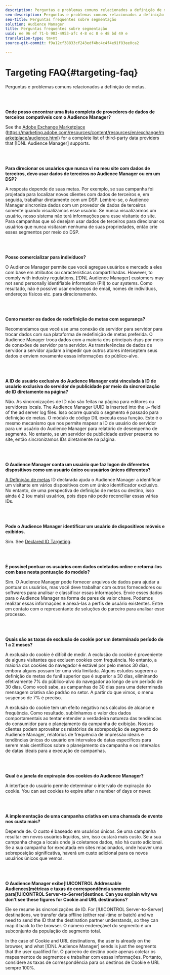 ```yaml
---
description: Perguntas e problemas comuns relacionados a definição de metas.
seo-description: Perguntas e problemas comuns relacionados a definição de metas.
seo-title: Perguntas frequentes sobre segmentação
solution: Audience Manager
title: Perguntas frequentes sobre segmentação
uuid: ee 96 ef 71-b 903-4953-afc 4-8 ec 8 e 48 bd 49 e
translation-type: tm+mt
source-git-commit: f9a12cf38833cf243edf4bc4c4f4e91f83ee0ca2

---
```



# Targeting FAQ{#targeting-faq}

Perguntas e problemas comuns relacionados a definição de metas.

<br> 

<!-- 

faq_targeting.xml

 -->

**Onde posso encontrar uma lista completa de provedores de dados de terceiros compatíveis com o Audience Manager?**

See the [Adobe Exchange Marketplace](https://marketing.adobe.com/resources/content/resources/en/exchange/marketplace/audience.html) (https://marketing.adobe.com/resources/content/resources/en/exchange/marketplace/audience.html) for a complete list of third-party data providers that [!DNL Audience Manager] supports.

<br> 

**Para direcionar os usuários que nunca vi no meu site com dados de terceiros, devo usar dados de terceiros no Audience Manager ou em um DSP?**

A resposta depende de suas metas. Por exemplo, se sua campanha foi projetada para localizar novos clientes com dados de terceiros e, em seguida, trabalhar diretamente com um DSP. Lembre-se, o Audience Manager sincroniza dados com um provedor de dados de terceiros somente quando visualizamos esse usuário. Se nunca visualizarmos um usuário, nosso sistema não terá informações para esse visitante do site. Para campanhas que só desejam usar dados de terceiros para direcionar os usuários que nunca visitaram nenhuma de suas propriedades, então crie esses segmentos por meio do DSP.

<br> 

**Posso comercializar para indivíduos?**

O Audience Manager permite que você agregue usuários e mercado a eles com base em atributos ou características compartilhadas. However, to comply with industry regulations, [!DNL Audience Manager] customers may not send personally identifiable information (PII) to our systems. Como resultado, não é possível usar endereços de email, nomes de indivíduos, endereços físicos etc. para direcionamento.

<br> 

**Como manter os dados de redefinição de metas com segurança?**

Recomendamos que você use uma conexão de servidor para servidor para trocar dados com sua plataforma de redefinição de metas preferida. O Audience Manager troca dados com a maioria dos principais dsps por meio de conexões de servidor para servidor. As transferências de dados de servidor a servidor ajudam a impedir que outros atores interceptem seus dados e enviem novamente essas informações do público-alvo.

<br> 

**A ID de usuário exclusiva do Audience Manager está vinculada à ID de usuário exclusiva do servidor de publicidade por meio da sincronização de ID diretamente na página?**

Não. As sincronizações de ID não são feitas na página para editores ou servidores locais. The Audience Manager UUID is inserted into the `u=` field of the ad server log files. Isso ocorre quando o segmento é passado para definição de metas. O módulo de código DIL executa essa função. Este é o mesmo mecanismo que nos permite mapear a ID de usuário do servidor para um usuário do Audience Manager para relatório de desempenho de segmento. No entanto, se um servidor de publicidade estiver presente no site, então sincronizamos IDs diretamente na página.

<br> 

**O Audience Manager conta um usuário que faz logon de diferentes dispositivos como um usuário único ou usuários únicos diferentes?**

[A Definição de metas](../features/declared-ids.md#declared-id-targeting) ID declarada ajuda o Audience Manager a identificar um visitante em vários dispositivos com um único identificador exclusivo. No entanto, de uma perspectiva de definição de metas ou destino, isso ainda é 2 (ou mais) usuários, pois dsps não pode reconciliar essas várias IDs.

<br> 

**Pode o Audience Manager identificar um usuário de dispositivos móveis e exibidos.**

Sim. See [Declared ID Targeting](../features/declared-ids.md#declared-id-targeting).

<br> 

**É possível pontuar os usuários com dados coletados online e retorná-los com base nesta pontuação do modelo?**

Sim. O Audience Manager pode fornecer arquivos de dados para ajudar a pontuar os usuários, mas você deve trabalhar com outros fornecedores ou softwares para analisar e classificar essas informações. Envie esses dados para o Audience Manager na forma de pares de valor chave. Podemos realizar essas informações e anexá-las a perfis de usuário existentes. Entre em contato com o representante de soluções do parceiro para analisar esse processo.

<br> 

**Quais são as taxas de exclusão de cookie por um determinado período de 1 a 2 meses?**

A exclusão do cookie é difícil de medir. A exclusão do cookie é proveniente de alguns visitantes que excluem cookies com frequência. No entanto, a maioria dos cookies do navegador é estável por pelo menos 30 dias, embora alguns possam ter uma vida limitada. Alguns estudos sugerem a definição de metas de funil superior que é superior a 30 dias, eliminando efetivamente 7% do público-alvo do navegador ao longo de um período de 30 dias. Como você sabe, as campanhas de 30 dias para uma determinada mensagem criativa são padrão no setor. A partir do que vimos, o menu suspenso de 7% é preciso.

A exclusão do cookie tem um efeito negativo nos cálculos de alcance e frequência. Como resultado, sublinhamos o valor dos dados comportamentais ao tentar entender a verdadeira natureza das tendências do consumidor para o planejamento da campanha de exibição. Nossos clientes podem aproveitar os relatórios de sobreposição de segmento do Audience Manager, relatórios de frequência de impressão ideais e tendências únicas do usuário em intervalos de datas específicos para serem mais científicos sobre o planejamento da campanha e os intervalos de datas ideais para a execução de campanhas.

<br> 

**Qual é a janela de expiração dos cookies do Audience Manager?**

A interface do usuário permite determinar o intervalo de expiração do cookie. You can set cookies to expire after *n* number of days or never.

<br> 

**A implementação de uma campanha criativa em uma chamada de evento nos custa mais?**

Depende de. O custo é baseado em usuários únicos. Se uma campanha resultar em novos usuários líquidos, sim, isso custará mais custo. Se a sua campanha chega a locais onde já coletamos dados, não há custo adicional. Se a sua campanha for executada em sites relacionados, onde houver uma sobreposição significativa, haverá um custo adicional para os novos usuários únicos que vemos.

<br> 

**O Audience Manager exibe[!UICONTROL Addressable Audiences]métricas e taxas de correspondência somente para[!UICONTROL Server-to-Server]destinos. Can you explain why we don&#39;t see these figures for Cookie and URL destinations?**

Ele se resume às sincronizações de ID. For [!UICONTROL Server-to-Server] destinations, we transfer data offline (either real-time or batch) and we need to send the ID that the destination partner understands, so they can map it back to the browser. O número endereçável do segmento é um subconjunto da população do segmento total.

In the case of Cookie and URL destinations, the user is already on the browser, and what [!DNL Audience Manager] sends is just the segments that the user qualified for. O parceiro de destino pode apenas coletar os mapeamentos de segmentos e trabalhar com essas informações. Portanto, considere as taxas de correspondência para os destinos de Cookie e URL sempre 100%.
